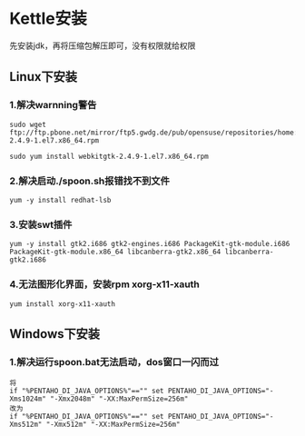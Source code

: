 # Kettle安装

先安装jdk，再将压缩包解压即可，没有权限就给权限

## Linux下安装

### 1.解决warnning警告

```
sudo wget ftp://ftp.pbone.net/mirror/ftp5.gwdg.de/pub/opensuse/repositories/home:/matthewdva:/build:/EPEL:/el7/RHEL_7/x86_64/webkitgtk-2.4.9-1.el7.x86_64.rpm

sudo yum install webkitgtk-2.4.9-1.el7.x86_64.rpm
```

### 2.解决启动./spoon.sh报错找不到文件

```
yum -y install redhat-lsb
```

### 3.安装swt插件

```
yum -y install gtk2.i686 gtk2-engines.i686 PackageKit-gtk-module.i686 PackageKit-gtk-module.x86_64 libcanberra-gtk2.x86_64 libcanberra-gtk2.i686
```

### 4.无法图形化界面，安装rpm xorg-x11-xauth

```
yum install xorg-x11-xauth
```



## Windows下安装

### 1.解决运行spoon.bat无法启动，dos窗口一闪而过

```
将
if "%PENTAHO_DI_JAVA_OPTIONS%"=="" set PENTAHO_DI_JAVA_OPTIONS="-Xms1024m" "-Xmx2048m" "-XX:MaxPermSize=256m"
改为
if "%PENTAHO_DI_JAVA_OPTIONS%"=="" set PENTAHO_DI_JAVA_OPTIONS="-Xms512m" "-Xmx512m" "-XX:MaxPermSize=256m"
```

